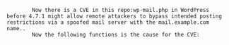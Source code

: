 
            Now there is a CVE in this repo:wp-mail.php in WordPress before 4.7.1 might allow remote attackers to bypass intended posting restrictions via a spoofed mail server with the mail.example.com name..
            Now the following functions is the cause for the CVE:
            